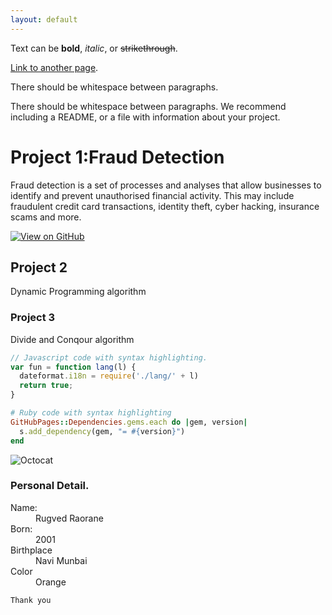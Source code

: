 ```yaml
---
layout: default
---
```


Text can be **bold**, _italic_, or ~~strikethrough~~.

[Link to another page](./another-page.html).

There should be whitespace between paragraphs.

There should be whitespace between paragraphs. We recommend including a README, or a file with information about your project.

# Project 1:Fraud Detection

Fraud detection is a set of processes and analyses that allow businesses to identify and prevent unauthorised financial activity. This may include fraudulent credit card transactions, identity theft, cyber hacking, insurance scams and more.

[![View on GitHub](https://img.shields.io/badge/GitHub-View_on_GitHub-blue?logo=GitHub)](https://github.com/koolrugved13)
## Project 2
Dynamic Programming algorithm



### Project 3
Divide and Conqour algorithm

```js
// Javascript code with syntax highlighting.
var fun = function lang(l) {
  dateformat.i18n = require('./lang/' + l)
  return true;
}
```

```ruby
# Ruby code with syntax highlighting
GitHubPages::Dependencies.gems.each do |gem, version|
  s.add_dependency(gem, "= #{version}")
end
```

![Octocat](https://github.githubassets.com/images/icons/emoji/octocat.png)

### Personal Detail.
<dl>
<dt>Name:</dt>
<dd>Rugved Raorane</dd>
<dt>Born:</dt>
<dd>2001</dd>
<dt>Birthplace</dt>
<dd>Navi Munbai</dd>
<dt>Color</dt>
<dd>Orange</dd>
</dl>

```
Thank you
```
